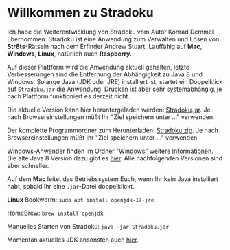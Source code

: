 # **Willkommen zu Stradoku**

Ich habe die Weiterentwicklung von Stradoku vom Autor Konrad Demmel übernommen. Stradoku ist eine Anwendung zum Verwalten und Lösen von **Str8ts**-Rätseln nach dem Erfinder Andrew Stuart. Lauffähig auf **Mac**, **Windows**, **Linux**, natürlich auch **Raspberry**.

Auf dieser Plattform wird die Anwendung aktuell gehalten, letzte Verbesserungen sind die Entfernung der Abhängigkeit zu Java 8 und Windows. Solange Java (JDK oder JRE) installiert ist, startet ein Doppelklick auf `Stradoku.jar` die Anwendung. Drucken ist aber sehr systemabhängig, je nach Plattform funktioniert es derzeit nicht.

Die aktuelle Version kann hier heruntergeladen werden: [Stradoku.jar](https://github.com/jogger2510/Stradoku/raw/refs/heads/main/Stradoku/Stradoku.jar). Je nach Browsereinstellungen müßt Ihr "Ziel speichern unter ..." verwenden.

Der komplette Programmordner zum Herunterladen: [Stradoku.zip](https://github.com/jogger2510/Stradoku/raw/refs/heads/main/Stradoku.zip). Je nach Browsereinstellungen müßt Ihr "Ziel speichern unter ..." verwenden.

Windows-Anwender finden im Ordner "[Windows](https://github.com/jogger2510/Stradoku/tree/main/Stradoku/Windows)" weitere Informationen. Die alte Java 8 Version dazu gibt es [hier](https://www.java.com/de/download/). Alle nachfolgenden Versionen sind aber schneller.

Auf dem **Mac** leitet das Betriebssystem Euch, wenn Ihr kein Java installiert habt, sobald Ihr eine `.jar`-Datei doppelklickt.

**Linux** Bookworm: `sudo apt install openjdk-17-jre`

HomeBrew: `brew install openjdk`

Manuelles Starten von Stradoku: `java -jar Stradoku.jar`

Momentan aktuelles JDK ansonsten auch [hier](https://jdk.java.net/23/).

